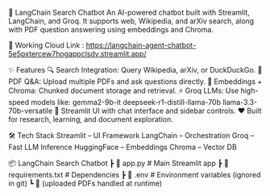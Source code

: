 🤖 LangChain Search Chatbot
    An AI-powered chatbot built with Streamlit, LangChain, and Groq.
    It supports web, Wikipedia, and arXiv search, along with PDF question answering using embeddings and Chroma.

👾 Working Cloud Link : 
    https://langchain-agent-chatbot-5e5pxtercew7hogappclsdv.streamlit.app/

✨ Features
    🔍 Search Integration: Query Wikipedia, arXiv, or DuckDuckGo.
    📄 PDF Q&A: Upload multiple PDFs and ask questions directly.
    🧠 Embeddings + Chroma: Chunked document storage and retrieval.
    ⚡ Groq LLMs: Use high-speed models like:
    gemma2-9b-it
    deepseek-r1-distill-llama-70b
    llama-3.3-70b-versatile
    🎨 Streamlit UI with chat interface and sidebar controls.
    ❤️ Built for research, learning, and document exploration.

🛠️ Tech Stack
    Streamlit – UI Framework
    LangChain – Orchestration
    Groq – Fast LLM Inference
    HuggingFace – Embeddings
    Chroma – Vector DB

📦 LangChain Search Chatbot
 ┣ 📄 app.py               # Main Streamlit app
 ┣ 📄 requirements.txt     # Dependencies
 ┣ 📄 .env                 # Environment variables (ignored in git)
 ┗ 📂 (uploaded PDFs handled at runtime)

